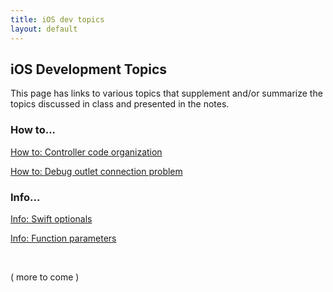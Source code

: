 ```yaml
---
title: iOS dev topics
layout: default
---
```


## iOS Development Topics

This page has links to various topics that supplement and/or summarize the topics discussed in class and presented in the notes. 

### How to...

[How to: Controller code organization](how-to-controller-code-organization)

[How to: Debug outlet connection problem](how-to-debug-outlet-connection)

### Info...

[Info: Swift optionals](info-optionals)

[Info: Function parameters](function-parameters)

<br>

( more to come )

<!-- 
How-to: Write entity model classes

How-to: Write a data model manager class 

[How to: Controller with a data model reference](how-to-data-for-controller)

[How-to: New app with table view controller](how-to-new-app-tvc)

[How-to: Navigation from table view, drill-down disclosure &nbsp;&gt;](how-to-nav-disclosure)

[How-to: Navigation from table view, detail &nbsp;&#9432;](how-to-nav-detail)

[Info: Project Template for Core Data projects](/topics/info-project-template-core-data)  
The template's design and code is explained in this document. 

[How-to: Template for Core Data apps](/topics/how-to-core-data-template)  
How-to-use information is in this document.

-->

<br>
